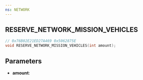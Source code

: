 ```yaml
---
ns: NETWORK
---
```

## RESERVE_NETWORK_MISSION_VEHICLES

```c
// 0x76B02E21ED27A469 0x5062875E
void RESERVE_NETWORK_MISSION_VEHICLES(int amount);
```


## Parameters
* **amount**: 

